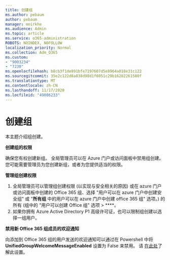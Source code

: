 ```yaml
---
title: 创建组
ms.author: pebaum
author: pebaum
manager: mnirkhe
ms.audience: Admin
ms.topic: article
ms.service: o365-administration
ROBOTS: NOINDEX, NOFOLLOW
localization_priority: Normal
ms.collection: Adm_O365
ms.custom:
- "9003234"
- "7230"
ms.openlocfilehash: b8cb3f1de991bfe7197607d5e8964a018e31c122
ms.sourcegitcommit: 35e2c122d8a838d98d1f0851c29b16282261580f
ms.translationtype: MT
ms.contentlocale: zh-CN
ms.lasthandoff: 11/17/2020
ms.locfileid: "49086233"
---
```

# <a name="create-a-group"></a>创建组

本主题介绍组创建。

**创建组的权限**

确保您有权创建新组。 全局管理员可以在 Azure 门户或访问面板中禁用组创建。 您可能需要管理员为您创建新组，或者为您提供适当的权限。

**管理组创建权限**

1. 全局管理员可以管理组创建权限 (以实现与安全相关的原因) 或在 azure 门户或访问面板中创建的 Office 365 组、选择 "用户可以在 azure 门户中创建安全组" 或 "**所有组** 中的用户可以在 azure 门户中创建 office 365 组" 选项。) 的所有 (组中的 "用户可以创建 Office 组" 选项  >  ****。
2. 如果你拥有 Azure Active Directory P1 高级许可证，也可以限制组创建以选择一组用户。

**禁用新 Office 365 组成员的欢迎通知**

向添加到 Office 365 组的用户发送的欢迎通知可以通过在 Powershell 中将 **UnifiedGroupWelcomeMessageEnabled** 设置为 False 来禁用。 请 [在此处](https://docs.microsoft.com/powershell/module/exchange/set-unifiedgroup?view=exchange-ps&preserve-view=true)了解此设置。

